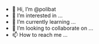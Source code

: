 - 👋 Hi, I’m @polibat
- 👀 I’m interested in ...
- 🌱 I’m currently learning ...
- 💞️ I’m looking to collaborate on ...
- 📫 How to reach me ...

<!---
polibat/polibat is a ✨ special ✨ repository because its `README.md` (this file) appears on your GitHub profile.
You can click the Preview link to take a look at your changes.
--->
